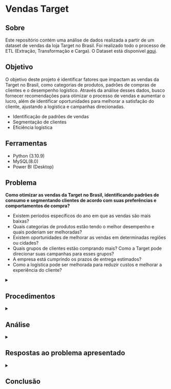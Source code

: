 # Vendas Target

## Sobre

Este repositório contém uma análise de dados realizada a partir de um dataset de vendas da loja Target no Brasil. Foi realizado todo o processo de ETL (Extração, Transformação e Carga).
O Dataset está disponível [aqui](https://www.kaggle.com/datasets/devarajv88/target-dataset).

## Objetivo

O objetivo deste projeto é identificar fatores que impactam as vendas da Target no Brasil, como categorias de produtos, padrões de compras de clientes e o desempenho logístico. Através da análise desses dados, busco fornecer recomendações para otimizar o processo de vendas e aumentar o lucro, além de identificar oportunidades para melhorar a satisfação do cliente, ajustando a logística e campanhas direcionadas.

- Identificação de padrões de vendas
- Segmentação de clientes
- Eficiência logística

## Ferramentas

- Python (3.10.9)
- MySQL(8.0)
- Power BI (Desktop)

<h2>Problema</h2>

**Como otimizar as vendas da Target no Brasil, identificando padrões de consumo e segmentando clientes de acordo com suas preferências e comportamentos de compra?**

- Existem períodos específicos do ano em que as vendas são mais baixas?
- Quais categorias de produtos estão tendo o melhor desempenho e quais poderiam ser melhoradas?
- Existem oportunidades de melhorar as vendas em determinadas regiões ou cidades?
- Quais grupos de clientes estão comprando mais? Como a Target pode direcionar suas campanhas para esses grupos?
- A empresa está cumprindo os prazos de entrega estimados?
- Como a logística pode ser melhorada para reduzir custos e melhorar a experiência do cliente?
</details>

<details>
<summary><h2>Procedimentos</h2></summary>

#### Extração (Extract):
- Os dados foram extraídos de um arquivo .csv disponível no Kaggle.com.
#### Carga (Load)
- Utilizando Python, os dados foram carregados diretamente para o MySQL, onde as tabelas necessárias foram criadas.
#### Transformação (Transform):
- Dentro do MySQL foram feitas transformações para corrigir dados inconsistentes e faltantes, garantindo a qualidade da informação.
#### Carga no Power BI:
- Após a transformação, os dados foram carregados no Power BI para visualização.
#### Criação de Medidas DAX:
- No Power BI, medidas DAX foram criadas para permitir análises dinâmicas e aprofundadas dos dados, com base no script já realizado no MySQL.
</details>

<details>
  <summary><h2>Análise</h2></summary>

### Principais indicadores

- Faturamento total: R$ 16.008.872;
- Número total de vendas: 99.441 pedidos;
- Ticket médio: R$ 154,10;
- Parcelamento médio: 2,85 vezes;
- Taxa de cancelamento: 0,63% (baixo, o que é positivo).

### Padrões de consumo e segmentação de clientes

- Segunda e terça-feira apresentam os maiores volumes de vendas;
- Sábado tem o menor volume, sugerindo que ações promocionais podem ser testadas nesse dia;
- Os picos de vendas ocorrem entre 10h e 16h, com o maior movimento às 16h;
- Baixo volume entre 0h e 6h, indicando que ações nesse período têm pouco impacto.

**Oportunidade**: Criar campanhas promocionais concentradas nos horários de pico e testar estratégias para aumentar vendas nas manhãs de segunda-feira.

### Produtos

**Categorias mais vendidas:**
- Cama Mesa e Banho (Bed, Table & Bath) 11.115 unidades;
- Saúde e Beleza (Health & Beauty) 9.670 unidades;
- Esporte e Lazer (Sport & Leisure) 8.641;
- Móveis (Furniture) 8.334;
- Computador e acessórios (Computers & Accessories) 7.827.

**Oportunidade**: Fortalecer estoques e campanhas para as categorias mais vendidas. Analisar categorias com baixa demanda e avaliar estratégias para impulsionar suas vendas.

### Análise geográfica

- Sudeste lidera os números, com 71.000 vendas (principalmente SP, RJ e MG);
- Sul tem 15.000 vendas;
- Nordeste e Centro-Oeste juntos somam 16.000 vendas, indicando potencial de crescimento;
- Norte tem o menor volume (2.000 vendas), o que pode estar relacionado a logística e frete elevado.

**Oportunidade**: Ampliar a presença no Nordeste e Norte, testando campanhas regionais e melhorando a logística. Avaliar estratégias para reduzir custos de frete e melhorar prazos de entrega nessas regiões.

### Logística e cumprimento de prazos

- Tempo médio de entrega: 12 dias;
- 92% das entregas dentro do prazo, mas 7,87% estão atrasadas.

**Estados com maior percentual de atrasos:**
- Alagoas (23%);
- Maranhão (18,88%);
- Piauí (15,35%).

**Oportunidade**: Revisar rotas e parceiros logísticos em estados críticos. Criar alertas internos para pedidos que ultrapassam 15 dias.

**Estados com o maior custo de frete:**
- Roraima (R$ 42,98);
- Paraíba (R$ 42,72);
- Rondônia (R$ 41,07).

**Oportunidade**: Avaliar alternativas logísticas e transportadoras regionais para reduzir custos nessas localidades.

</details>

<details>
<summary><h2>Respostas ao problema apresentado</h2></summary>

- Como otimizar as vendas, identificando padrões de consumo e segmentando clientes?

**Ações recomendadas:**

✔ Criar campanhas promocionais nos horários de pico (10h-16h).

✔ Testar descontos ou cupons no sábado, que tem menor volume de vendas.

✔ Segmentar clientes por região, priorizando o Nordeste e Norte para expansão.

### Existem períodos do ano com vendas mais baixas?

Sim. Os gráficos mostram quedas em março e junho. Dezembro e janeiro têm alta, indicando forte impacto do Natal e Ano Novo.

**Ação recomendada:**

✔ Criar campanhas sazonais para períodos de baixa.

### Quais categorias de produtos têm melhor desempenho e quais podem ser melhoradas?

Bed, Table & Bath, Health & Beauty e Sport & Leisure. Categorias com menor desempenho devem ser analisadas: Computadores & Acessórios e Eletrônicos podem ter baixa demanda ou preços pouco competitivos.

### Existem oportunidades de melhorar as vendas em determinadas regiões ou cidades?

Sim. O Sudeste é dominante, mas o Nordeste e Norte têm espaço para crescimento. O frete alto pode estar desestimulando vendas nessas regiões.

**Ação recomendada:**

✔ Reduzir frete e prazos de entrega para melhorar a conversão.

### Quais grupos de clientes estão comprando mais? Como direcionar campanhas?

Perfis de compra: 63,5% das compras estão entre R$ 101 e R$ 200. Poucas compras acima de R$ 200, indicando que produtos mais caros podem estar com barreiras de conversão.

**Ação recomendada:**

✔ Criar parcelamentos atrativos para incentivar compras acima de R$ 200.

### A empresa está cumprindo os prazos de entrega?

Parcialmente. 92% das entregas estão no prazo, mas 8% ainda atrasam. O tempo médio de atraso é alto em alguns estados (AP = 48 dias!).

**Ação recomendada:**

✔ Melhorar a logística nas regiões mais afetadas e revisar transportadoras.

### Como a logística pode ser melhorada para reduzir custos e melhorar a experiência do cliente?

Problemas identificados:
- Fretes altos no Norte e Nordeste. Altos índices de atraso em estados como AP e RR. 

**Ações recomendadas:**

✔ Parcerias com transportadoras regionais para reduzir custos.

✔ Implementação de um sistema de rastreamento mais eficiente.

</details>

<details>
<summary><h2>Conclusão</h2></summary>

Em resumo, essas são as oportunidades identificadas:

✔ Investir em campanhas promocionais estratégicas (melhores horários e sazonalidade).
 
✔ Melhorar a logística e reduzir custos de frete.

✔ Segmentar melhor os clientes por região e ticket médio.

✔ Ampliar a presença no Nordeste e Norte.

</details>

